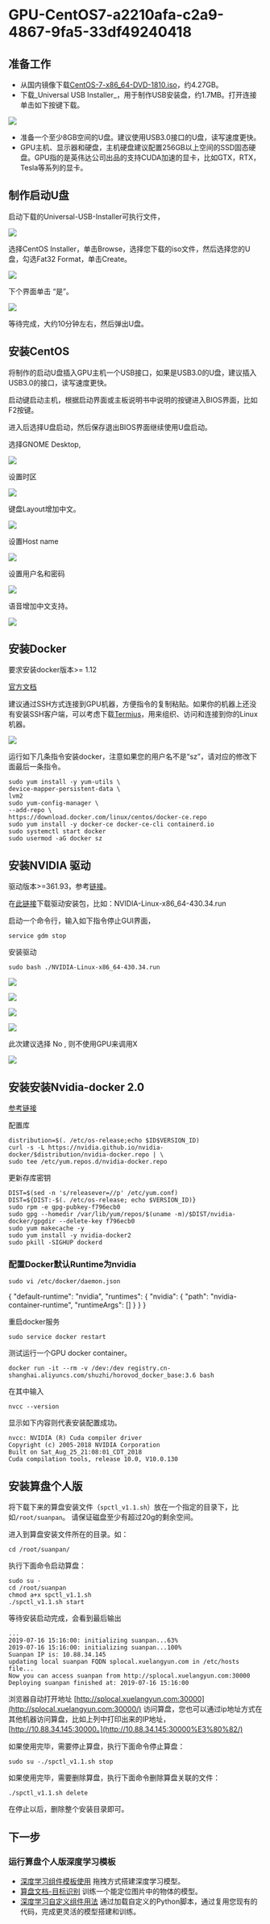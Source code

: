# GPU-CentOS7-a2210afa-c2a9-4867-9fa5-33df49240418

## **准备工作**

* 从国内镜像下载[CentOS-7-x86\_64-DVD-1810.iso](http://mirrors.aliyun.com/centos/7/isos/x86_64/CentOS-7-x86_64-DVD-1810.iso)，约4.27GB。
* 下载_Universal USB Installer_，用于制作USB安装盘，约1.7MB。打开连接单击如下按键下载。

![](https://raw.githubusercontent.com/xuelang-group/suanpan-docs/master/pictures/deep_learning/c70b50c46e64119dff5ebab1814bebcb.png)

* 准备一个至少8GB空间的U盘。建议使用USB3.0接口的U盘，读写速度更快。
* GPU主机、显示器和硬盘，主机硬盘建议配置256GB以上空间的SSD固态硬盘。GPU指的是英伟达公司出品的支持CUDA加速的显卡，比如GTX，RTX，Tesla等系列的显卡。

## **制作启动U盘**

启动下载的Universal-USB-Installer可执行文件，

![](https://raw.githubusercontent.com/xuelang-group/suanpan-docs/master/pictures/deep_learning/5da99bf62789e4a895308032506a1a27.png)

选择CentOS Installer，单击Browse，选择您下载的iso文件，然后选择您的U盘，勾选Fat32 Format，单击Create。

![](https://raw.githubusercontent.com/xuelang-group/suanpan-docs/master/pictures/deep_learning/038d5213027a37f44181f26fb520ee81.png)

下个界面单击 “是”。

![](https://raw.githubusercontent.com/xuelang-group/suanpan-docs/master/pictures/deep_learning/bfdc86bd89d5e7bf1bf5de538b9f5854.png)

等待完成，大约10分钟左右，然后弹出U盘。

## **安装CentOS**

将制作的启动U盘插入GPU主机一个USB接口，如果是USB3.0的U盘，建议插入USB3.0的接口，读写速度更快。

启动键启动主机，根据启动界面或主板说明书中说明的按键进入BIOS界面，比如F2按键。

进入后选择U盘启动，然后保存退出BIOS界面继续使用U盘启动。

选择GNOME Desktop,

![](https://raw.githubusercontent.com/xuelang-group/suanpan-docs/master/pictures/deep_learning/763942d743add4b028f6fe4be00a7774.png)

设置时区

![](https://raw.githubusercontent.com/xuelang-group/suanpan-docs/master/pictures/deep_learning/22f9bc3c86af2131a4e8b94ca178ed33.png)

键盘Layout增加中文。

![](https://raw.githubusercontent.com/xuelang-group/suanpan-docs/master/pictures/deep_learning/f27b02459fd609dfd2938120f650b21f.png)

设置Host name

![](https://raw.githubusercontent.com/xuelang-group/suanpan-docs/master/pictures/deep_learning/9668e9481cfcc3abe36f3b92b771b20a.png)

设置用户名和密码

![](https://raw.githubusercontent.com/xuelang-group/suanpan-docs/master/pictures/deep_learning/527f6c51618dc5c8c48c9b4b7068d9e1.png)

语音增加中文支持。

![](https://raw.githubusercontent.com/xuelang-group/suanpan-docs/master/pictures/deep_learning/2f003f400a41e35d9f4d9d446306a197.png)

## **安装Docker**

要求安装docker版本&gt;= 1.12

[官方文档](https://docs.docker.com/install/linux/docker-ce/centos/)

建议通过SSH方式连接到GPU机器，方便指令的复制粘贴。如果你的机器上还没有安装SSH客户端，可以考虑下载[Termius](https://www.termius.com/)，用来组织、访问和连接到你的Linux机器。

![](https://raw.githubusercontent.com/xuelang-group/suanpan-docs/master/pictures/deep_learning/16d449538b4142ef4efae225dc32a950.png)

运行如下几条指令安装docker，注意如果您的用户名不是“sz”，请对应的修改下面最后一条指令。

```text
sudo yum install -y yum-utils \
device-mapper-persistent-data \
lvm2
sudo yum-config-manager \
--add-repo \
https://download.docker.com/linux/centos/docker-ce.repo
sudo yum install -y docker-ce docker-ce-cli containerd.io
sudo systemctl start docker
sudo usermod -aG docker sz
```

## **安装NVIDIA 驱动**

驱动版本&gt;=361.93，参考[链接](http://www.nvidia.com/object/unix.html)。

在[此链接](https://www.nvidia.com/object/unix.html)下载驱动安装包，比如：NVIDIA-Linux-x86\_64-430.34.run

启动一个命令行，输入如下指令停止GUI界面，

```text
service gdm stop
```

安装驱动

```text
sudo bash ./NVIDIA-Linux-x86_64-430.34.run
```

![](https://raw.githubusercontent.com/xuelang-group/suanpan-docs/master/pictures/deep_learning/81e32e71dd40dea13dc4574a76662594.png)

![](https://raw.githubusercontent.com/xuelang-group/suanpan-docs/master/pictures/deep_learning/70447cd123df547ac078368a0f005ff8.png)

![](https://raw.githubusercontent.com/xuelang-group/suanpan-docs/master/pictures/deep_learning/a8d6b62975548aa521b04aabe9071c7f.png)

![](https://raw.githubusercontent.com/xuelang-group/suanpan-docs/master/pictures/deep_learning/94a80174e11ee1f35deb3de2c1e9ac6f.png)

此次建议选择 No , 则不使用GPU来调用X

![](https://raw.githubusercontent.com/xuelang-group/suanpan-docs/master/pictures/deep_learning/081fe6264beccaabe0c31e5d1c8e4a72.png)

## **安装安装Nvidia-docker 2.0**

[参考链接](https://github.com/nvidia/nvidia-docker/wiki/Installation-%28version-2.0%29)

配置库

```text
distribution=$(. /etc/os-release;echo $ID$VERSION_ID)
curl -s -L https://nvidia.github.io/nvidia-docker/$distribution/nvidia-docker.repo | \
sudo tee /etc/yum.repos.d/nvidia-docker.repo
```

更新存库密钥

```text
DIST=$(sed -n 's/releasever=//p' /etc/yum.conf)
DIST=${DIST:-$(. /etc/os-release; echo $VERSION_ID)}
sudo rpm -e gpg-pubkey-f796ecb0
sudo gpg --homedir /var/lib/yum/repos/$(uname -m)/$DIST/nvidia-docker/gpgdir --delete-key f796ecb0
sudo yum makecache -y
sudo yum install -y nvidia-docker2
sudo pkill -SIGHUP dockerd
```

### **配置Docker默认Runtime为nvidia**

```text
sudo vi /etc/docker/daemon.json
```

{ "default-runtime": "nvidia", "runtimes": { "nvidia": { "path": "nvidia-container-runtime", "runtimeArgs": \[\] } } }

重启docker服务

```text
sudo service docker restart
```

测试运行一个GPU docker container。

```text
docker run -it --rm -v /dev:/dev registry.cn-shanghai.aliyuncs.com/shuzhi/horovod_docker_base:3.6 bash
```

在其中输入

```text
nvcc --version
```

显示如下内容则代表安装配置成功。

```text
nvcc: NVIDIA (R) Cuda compiler driver
Copyright (c) 2005-2018 NVIDIA Corporation
Built on Sat_Aug_25_21:08:01_CDT_2018
Cuda compilation tools, release 10.0, V10.0.130
```

## **安装算盘个人版**

将下载下来的算盘安装文件（`spctl_v1.1.sh`）放在一个指定的目录下，比如`/root/suanpan`。 请保证磁盘至少有超过20g的剩余空间。

进入到算盘安装文件所在的目录。如：

`cd /root/suanpan/`

执行下面命令启动算盘：

```text
sudo su -
cd /root/suanpan
chmod a+x spctl_v1.1.sh
./spctl_v1.1.sh start
```

等待安装启动完成，会看到最后输出

```text
...
2019-07-16 15:16:00: initializing suanpan...63%
2019-07-16 15:16:00: initializing suanpan...100%
Suanpan IP is: 10.88.34.145
updating local suanpan FQDN splocal.xuelangyun.com in /etc/hosts file...
Now you can access suanpan from http://splocal.xuelangyun.com:30000
Deploying suanpan finished at: 2019-07-16 15:16:00
```

浏览器自动打开地址 [http://splocal.xuelangyun.com:30000](http://splocal.xuelangyun.com:30000/) 访问算盘，您也可以通过ip地址方式在其他机器访问算盘，比如上列中打印出来的IP地址，[http://10.88.34.145:30000。](http://10.88.34.145:30000%E3%80%82/)

如果使用完毕，需要停止算盘，执行下面命令停止算盘：

```text
sudo su -./spctl_v1.1.sh stop
```

如果使用完毕，需要删除算盘，执行下面命令删除算盘关联的文件：

```text
./spctl_v1.1.sh delete
```

在停止以后，删除整个安装目录即可。

## **下一步**

### **运行算盘个人版深度学习模板**

* [深度学习组件模板使用](https://github.com/xuelang-group/suanpan-docs/wiki/%E6%B7%B1%E5%BA%A6%E5%AD%A6%E4%B9%A0%E7%BB%84%E4%BB%B6%E6%A8%A1%E6%9D%BF%E4%BD%BF%E7%94%A8) 拖拽方式搭建深度学习模型。
* [算盘文档-目标识别](https://github.com/xuelang-group/suanpan-docs/wiki/%E7%AE%97%E7%9B%98%E6%96%87%E6%A1%A3-%E7%9B%AE%E6%A0%87%E8%AF%86%E5%88%AB) 训练一个能定位图片中的物体的模型。
* [深度学习自定义组件用法](https://github.com/xuelang-group/suanpan-docs/wiki/%E6%B7%B1%E5%BA%A6%E5%AD%A6%E4%B9%A0%E8%87%AA%E5%AE%9A%E4%B9%89%E7%BB%84%E4%BB%B6%E7%94%A8%E6%B3%95) 通过加载自定义的Python脚本，通过复用您现有的代码，完成更灵活的模型搭建和训练。

